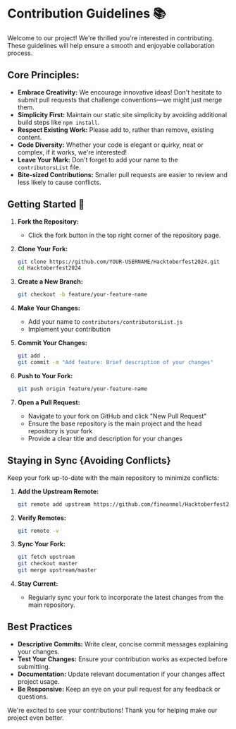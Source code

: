 # Contribution Guidelines 📚

Welcome to our project! We're thrilled you're interested in contributing. These guidelines will help ensure a smooth and enjoyable collaboration process.

## Core Principles:

- **Embrace Creativity:** We encourage innovative ideas! Don't hesitate to submit pull requests that challenge conventions—we might just merge them.
- **Simplicity First:** Maintain our static site simplicity by avoiding additional build steps like `npm install`.
- **Respect Existing Work:** Please add to, rather than remove, existing content.
- **Code Diversity:** Whether your code is elegant or quirky, neat or complex, if it works, we're interested!
- **Leave Your Mark:** Don't forget to add your name to the `contributorsList` file.
- **Bite-sized Contributions:** Smaller pull requests are easier to review and less likely to cause conflicts.

## Getting Started 🚀

1. **Fork the Repository:**
   - Click the fork button in the top right corner of the repository page.

2. **Clone Your Fork:**
   ```bash
   git clone https://github.com/YOUR-USERNAME/Hacktoberfest2024.git
   cd Hacktoberfest2024
   ```

3. **Create a New Branch:**
   ```bash
   git checkout -b feature/your-feature-name
   ```

4. **Make Your Changes:**
   - Add your name to `contributors/contributorsList.js`
   - Implement your contribution

5. **Commit Your Changes:**
   ```bash
   git add .
   git commit -m "Add feature: Brief description of your changes"
   ```

6. **Push to Your Fork:**
   ```bash
   git push origin feature/your-feature-name
   ```

7. **Open a Pull Request:**
   - Navigate to your fork on GitHub and click "New Pull Request"
   - Ensure the base repository is the main project and the head repository is your fork
   - Provide a clear title and description for your changes

## Staying in Sync {Avoiding Conflicts}

Keep your fork up-to-date with the main repository to minimize conflicts:

1. **Add the Upstream Remote:**
   ```bash
   git remote add upstream https://github.com/fineanmol/Hacktoberfest2024.git
   ```

2. **Verify Remotes:**
   ```bash
   git remote -v
   ```

3. **Sync Your Fork:**
   ```bash
   git fetch upstream
   git checkout master
   git merge upstream/master
   ```

4. **Stay Current:**
   - Regularly sync your fork to incorporate the latest changes from the main repository.

## Best Practices

- **Descriptive Commits:** Write clear, concise commit messages explaining your changes.
- **Test Your Changes:** Ensure your contribution works as expected before submitting.
- **Documentation:** Update relevant documentation if your changes affect project usage.
- **Be Responsive:** Keep an eye on your pull request for any feedback or questions.

We're excited to see your contributions! Thank you for helping make our project even better.
